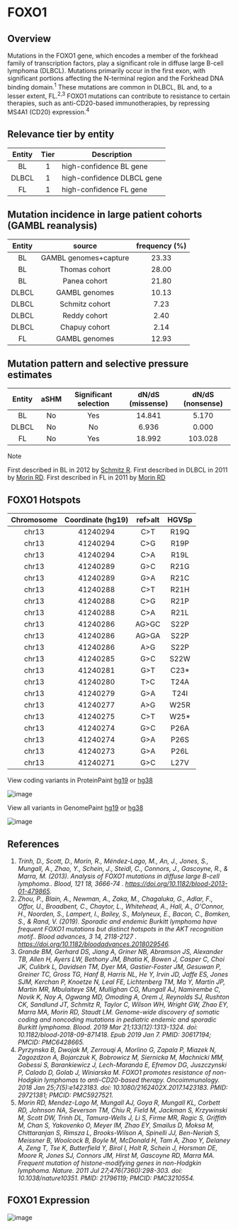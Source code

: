 # FOXO1
## Overview
Mutations in the FOXO1 gene, which encodes a member of the forkhead family of transcription factors, play a significant role in diffuse large B-cell lymphoma (DLBCL). Mutations primarily occur in the first exon, with significant portions affecting the N-terminal region and the Forkhead DNA binding domain.<sup>1</sup> These mutations are common in DLBCL, BL and, to a lesser extent, FL.<sup>2,3</sup> FOXO1 mutations can contribute to resistance to certain therapies, such as anti-CD20-based immunotherapies, by repressing MS4A1 (CD20) expression.<sup>4</sup> 

## Relevance tier by entity

|Entity|Tier|Description               |
|:------:|:----:|--------------------------|
|BL    |1   |high-confidence BL gene   |
|DLBCL |1   |high-confidence DLBCL gene|
|FL    |1   |high-confidence FL gene   |

## Mutation incidence in large patient cohorts (GAMBL reanalysis)

|Entity|source               |frequency (%)|
|:------:|:---------------------:|:-------------:|
|BL    |GAMBL genomes+capture|23.33        |
|BL    |Thomas cohort        |28.00        |
|BL    |Panea cohort         |21.80        |
|DLBCL |GAMBL genomes        |10.13        |
|DLBCL |Schmitz cohort       | 7.23        |
|DLBCL |Reddy cohort         | 2.40        |
|DLBCL |Chapuy cohort        | 2.14        |
|FL    |GAMBL genomes        |12.93        |

## Mutation pattern and selective pressure estimates

|Entity|aSHM|Significant selection|dN/dS (missense)|dN/dS (nonsense)|
|:------:|:----:|:---------------------:|:----------------:|:----------------:|
|BL    |No  |Yes                  |14.841          |  5.170         |
|DLBCL |No  |No                   | 6.936          |  0.000         |
|FL    |No  |Yes                  |18.992          |103.028         |


> [!NOTE]
> First described in BL in 2012 by [Schmitz R](https://pubmed.ncbi.nlm.nih.gov/22885699). First described in DLBCL in 2011 by [Morin RD](https://pubmed.ncbi.nlm.nih.gov/21796119). First described in FL in 2011 by [Morin RD](https://pubmed.ncbi.nlm.nih.gov/21796119)


 ## FOXO1 Hotspots

| Chromosome |Coordinate (hg19) | ref>alt | HGVSp | 
 | :---:| :---: | :--: | :---: |
| chr13 | 41240294 | C>T | R19Q |
| chr13 | 41240294 | C>G | R19P |
| chr13 | 41240294 | C>A | R19L |
| chr13 | 41240289 | G>C | R21G |
| chr13 | 41240289 | G>A | R21C |
| chr13 | 41240288 | C>T | R21H |
| chr13 | 41240288 | C>G | R21P |
| chr13 | 41240288 | C>A | R21L |
| chr13 | 41240286 | AG>GC | S22P |
| chr13 | 41240286 | AG>GA | S22P |
| chr13 | 41240286 | A>G | S22P |
| chr13 | 41240285 | G>C | S22W |
| chr13 | 41240281 | G>T | C23* |
| chr13 | 41240280 | T>C | T24A |
| chr13 | 41240279 | G>A | T24I |
| chr13 | 41240277 | A>G | W25R |
| chr13 | 41240275 | C>T | W25* |
| chr13 | 41240274 | G>C | P26A |
| chr13 | 41240274 | G>A | P26S |
| chr13 | 41240273 | G>A | P26L |
| chr13 | 41240271 | G>C | L27V |

View coding variants in ProteinPaint [hg19](https://morinlab.github.io/LLMPP/GAMBL/FOXO1_protein.html)  or [hg38](https://morinlab.github.io/LLMPP/GAMBL/FOXO1_protein_hg38.html)

![image](images/proteinpaint/FOXO1_NM_002015.svg)

View all variants in GenomePaint [hg19](https://morinlab.github.io/LLMPP/GAMBL/FOXO1.html)  or [hg38](https://morinlab.github.io/LLMPP/GAMBL/FOXO1_hg38.html)

![image](images/proteinpaint/FOXO1.svg)

## References
1. *Trinh, D., Scott, D., Morin, R., Méndez-Lago, M., An, J., Jones, S., Mungall, A., Zhao, Y., Schein, J., Steidl, C., Connors, J., Gascoyne, R., & Marra, M. (2013). Analysis of FOXO1 mutations in diffuse large B-cell lymphoma.. Blood, 121 18, 3666-74 . https://doi.org/10.1182/blood-2013-01-479865.*
2. *Zhou, P., Blain, A., Newman, A., Zaka, M., Chagaluka, G., Adlar, F., Offor, U., Broadbent, C., Chaytor, L., Whitehead, A., Hall, A., O'Connor, H., Noorden, S., Lampert, I., Bailey, S., Molyneux, E., Bacon, C., Bomken, S., & Rand, V. (2019). Sporadic and endemic Burkitt lymphoma have frequent FOXO1 mutations but distinct hotspots in the AKT recognition motif.. Blood advances, 3 14, 2118-2127 . https://doi.org/10.1182/bloodadvances.2018029546.*
3. *Grande BM, Gerhard DS, Jiang A, Griner NB, Abramson JS, Alexander TB, Allen H, Ayers LW, Bethony JM, Bhatia K, Bowen J, Casper C, Choi JK, Culibrk L, Davidsen TM, Dyer MA, Gastier-Foster JM, Gesuwan P, Greiner TC, Gross TG, Hanf B, Harris NL, He Y, Irvin JD, Jaffe ES, Jones SJM, Kerchan P, Knoetze N, Leal FE, Lichtenberg TM, Ma Y, Martin JP, Martin MR, Mbulaiteye SM, Mullighan CG, Mungall AJ, Namirembe C, Novik K, Noy A, Ogwang MD, Omoding A, Orem J, Reynolds SJ, Rushton CK, Sandlund JT, Schmitz R, Taylor C, Wilson WH, Wright GW, Zhao EY, Marra MA, Morin RD, Staudt LM. Genome-wide discovery of somatic coding and noncoding mutations in pediatric endemic and sporadic Burkitt lymphoma. Blood. 2019 Mar 21;133(12):1313-1324. doi: 10.1182/blood-2018-09-871418. Epub 2019 Jan 7. PMID: 30617194; PMCID: PMC6428665.*
4. *Pyrzynska B, Dwojak M, Zerrouqi A, Morlino G, Zapala P, Miazek N, Zagozdzon A, Bojarczuk K, Bobrowicz M, Siernicka M, Machnicki MM, Gobessi S, Barankiewicz J, Lech-Maranda E, Efremov DG, Juszczynski P, Calado D, Golab J, Winiarska M. FOXO1 promotes resistance of non-Hodgkin lymphomas to anti-CD20-based therapy. Oncoimmunology. 2018 Jan 25;7(5):e1423183. doi: 10.1080/2162402X.2017.1423183. PMID: 29721381; PMCID: PMC5927521.*
5. *Morin RD, Mendez-Lago M, Mungall AJ, Goya R, Mungall KL, Corbett RD, Johnson NA, Severson TM, Chiu R, Field M, Jackman S, Krzywinski M, Scott DW, Trinh DL, Tamura-Wells J, Li S, Firme MR, Rogic S, Griffith M, Chan S, Yakovenko O, Meyer IM, Zhao EY, Smailus D, Moksa M, Chittaranjan S, Rimsza L, Brooks-Wilson A, Spinelli JJ, Ben-Neriah S, Meissner B, Woolcock B, Boyle M, McDonald H, Tam A, Zhao Y, Delaney A, Zeng T, Tse K, Butterfield Y, Birol I, Holt R, Schein J, Horsman DE, Moore R, Jones SJ, Connors JM, Hirst M, Gascoyne RD, Marra MA. Frequent mutation of histone-modifying genes in non-Hodgkin lymphoma. Nature. 2011 Jul 27;476(7360):298-303. doi: 10.1038/nature10351. PMID: 21796119; PMCID: PMC3210554.*
## FOXO1 Expression
![image](images/gene_expression/FOXO1_by_pathology.svg)
